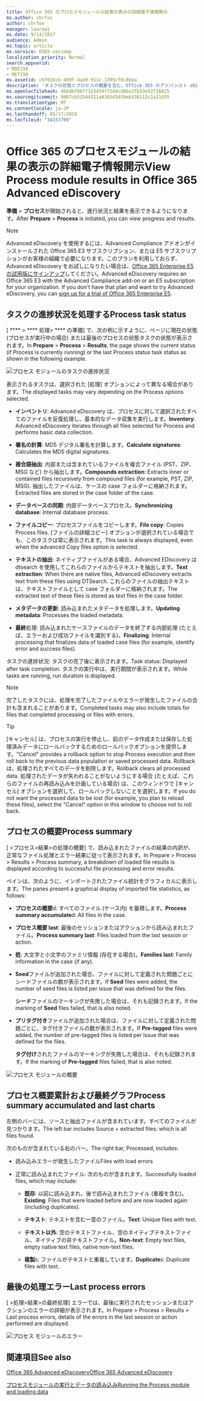 ```yaml
---
title: Office 365 のプロセスモジュールの結果の表示の詳細電子情報開示
ms.author: chrfox
author: chrfox
manager: laurawi
ms.date: 9/14/2017
audience: Admin
ms.topic: article
ms.service: O365-seccomp
localization_priority: Normal
search.appverid:
- MOE150
- MET150
ms.assetid: c6f016cb-409f-4ae9-911c-1395cf0c86ea
description: 'タスクの状態とプロセスの概要を含む、Office 365 のアドバンスト eDiscovery でのプロセスモジュールの実行結果を確認する方法について説明します。  '
ms.openlocfilehash: 4bbdbf68f71e3459ff2ddcd8ba3fb33e52f16825
ms.sourcegitcommit: 9d67cb52544321a430343d39eb336112c1a11d35
ms.translationtype: MT
ms.contentlocale: ja-JP
ms.lasthandoff: 05/17/2019
ms.locfileid: "34157799"
---
```

# <a name="view-process-module-results-in-office-365-advanced-ediscovery"></a><span data-ttu-id="78255-103">Office 365 のプロセスモジュールの結果の表示の詳細電子情報開示</span><span class="sxs-lookup"><span data-stu-id="78255-103">View Process module results in Office 365 Advanced eDiscovery</span></span>

<span data-ttu-id="78255-104">**準備** \> **プロセス**が開始されると、進行状況と結果を表示できるようになります。</span><span class="sxs-lookup"><span data-stu-id="78255-104">After **Prepare** \> **Process** is initiated, you can view progress and results.</span></span> 
  
> [!NOTE]
> <span data-ttu-id="78255-p101">Advanced eDiscovery を使用するには、Advanced Compliance アドオンがインストールされた Office 365 E3 サブスクリプション、または E5 サブスクリプションがお客様の組織で必要になります。このプランを利用しておらず、Advanced eDiscovery をお試しになりたい場合は、[Office 365 Enterprise E5 の試用版にサインアップ](https://go.microsoft.com/fwlink/p/?LinkID=698279)してください。</span><span class="sxs-lookup"><span data-stu-id="78255-p101">Advanced eDiscovery requires an Office 365 E3 with the Advanced Compliance add-on or an E5 subscription for your organization. If you don't have that plan and want to try Advanced eDiscovery, you can [sign up for a trial of Office 365 Enterprise E5](https://go.microsoft.com/fwlink/p/?LinkID=698279).</span></span> 
  
## <a name="process-task-status"></a><span data-ttu-id="78255-107">タスクの進捗状況を処理する</span><span class="sxs-lookup"><span data-stu-id="78255-107">Process task status</span></span>

<span data-ttu-id="78255-108">[ \*\*\*\* \> \*\*\*\* 処理\> \*\*\*\* の準備] で、次の例に示すように、ページに現在の状態 (プロセスが実行中の場合) または最後のプロセスの状態タスクの状態が表示されます。</span><span class="sxs-lookup"><span data-stu-id="78255-108">In **Prepare** \> **Process** \> **Results**, the page shows the current status (if Process is currently running) or the last Process status task status as shown in the following example.</span></span>
  
![プロセス モジュールのタスクの進捗状況](media/9430f9e7-a4dd-47c7-ac2e-2c6a60fc948b.png)
  
<span data-ttu-id="78255-110">表示されるタスクは、選択された [処理] オプションによって異なる場合があります。</span><span class="sxs-lookup"><span data-stu-id="78255-110">The displayed tasks may vary depending on the Process options selected.</span></span> 
  
- <span data-ttu-id="78255-111">**インベントリ**: Advanced eDiscovery は、プロセスに対して選択されたすべてのファイルを反復処理し、基本的なデータ収集を実行します。</span><span class="sxs-lookup"><span data-stu-id="78255-111">**Inventory**: Advanced eDiscovery iterates through all files selected for Process and performs basic data collection.</span></span>
    
- <span data-ttu-id="78255-112">**署名の計算**: MD5 デジタル署名を計算します。</span><span class="sxs-lookup"><span data-stu-id="78255-112">**Calculate signatures**: Calculates the MD5 digital signatures.</span></span>
    
- <span data-ttu-id="78255-113">**複合語抽出**: 内部または含まれているファイルを複合ファイル (PST、ZIP、MSG など) から抽出します。</span><span class="sxs-lookup"><span data-stu-id="78255-113">**Compounds extraction**: Extracts inner or contained files recursively from compound files (for example, PST, ZIP, MSG).</span></span> <span data-ttu-id="78255-114">抽出したファイルは、ケースの case フォルダーに格納されます。</span><span class="sxs-lookup"><span data-stu-id="78255-114">Extracted files are stored in the case folder of the case.</span></span>
    
- <span data-ttu-id="78255-115">**データベースの同期**: 内部データベースプロセス。</span><span class="sxs-lookup"><span data-stu-id="78255-115">**Synchronizing database**: Internal database process.</span></span>
    
- <span data-ttu-id="78255-116">**ファイルコピー**: プロセスファイルをコピーします。</span><span class="sxs-lookup"><span data-stu-id="78255-116">**File copy**: Copies Process files.</span></span> <span data-ttu-id="78255-117">[ファイルの詳細コピー] オプションが選択されている場合でも、このタスクは常に表示されます。</span><span class="sxs-lookup"><span data-stu-id="78255-117">This task is always displayed, even when the advanced Copy files option is selected.</span></span>
    
- <span data-ttu-id="78255-118">**テキストの抽出**: ネイティブファイルがある場合、Advanced EDiscovery は dtsearch を使用してこれらのファイルからテキストを抽出します。</span><span class="sxs-lookup"><span data-stu-id="78255-118">**Text extraction**: When there are native files, Advanced eDiscovery extracts text from these files using DTSearch.</span></span> <span data-ttu-id="78255-119">これらのファイルの抽出テキストは、テキストファイルとして case フォルダーに格納されます。</span><span class="sxs-lookup"><span data-stu-id="78255-119">The extracted text of these files is stored as text files in the case folder.</span></span>
    
- <span data-ttu-id="78255-120">**メタデータの更新**: 読み込まれたメタデータを処理します。</span><span class="sxs-lookup"><span data-stu-id="78255-120">**Updating metadata**: Processes the loaded metadata.</span></span> 
    
- <span data-ttu-id="78255-121">**最終**処理: 読み込まれたケースファイルのデータを終了する内部処理 (たとえば、エラーおよび成功ファイルを識別する)。</span><span class="sxs-lookup"><span data-stu-id="78255-121">**Finalizing**: Internal processing that finalizes data of loaded case files (for example, identify error and success files).</span></span> 
    
<span data-ttu-id="78255-122">タスクの進捗状況: タスクの完了後に表示されます。</span><span class="sxs-lookup"><span data-stu-id="78255-122">Task status: Displayed after task completion.</span></span> <span data-ttu-id="78255-123">タスクの実行中は、実行期間が表示されます。</span><span class="sxs-lookup"><span data-stu-id="78255-123">While tasks are running, run duration is displayed.</span></span>
  
> [!NOTE]
> <span data-ttu-id="78255-124">完了したタスクには、処理を完了したファイルやエラーが発生したファイルの合計も含まれることがあります。</span><span class="sxs-lookup"><span data-stu-id="78255-124">Completed tasks may also include totals for files that completed processing or files with errors.</span></span> 
  
> [!TIP]
> <span data-ttu-id="78255-125">[キャンセル] は、プロセスの実行を停止し、前のデータ作成または保存した処理済みデータにロールバックするためのロールバックオプションを提供します。</span><span class="sxs-lookup"><span data-stu-id="78255-125">"Cancel" provides a rollback option to stop Process execution and then roll back to the previous data population or saved processed data.</span></span> <span data-ttu-id="78255-126">Rollback は、処理されたすべてのデータを削除します。</span><span class="sxs-lookup"><span data-stu-id="78255-126">Rollback clears all processed data.</span></span> <span data-ttu-id="78255-127">処理されたデータが失われることがないようにする場合 (たとえば、これらのファイルの再読み込みを計画している場合) は、このウィンドウで [キャンセル] オプションを選択して、ロールバックしないことを選択します。</span><span class="sxs-lookup"><span data-stu-id="78255-127">If you do not want the processed data to be lost (for example, you plan to reload these files), select the "Cancel" option in this window to choose not to roll back.</span></span> 
  
## <a name="process-summary"></a><span data-ttu-id="78255-128">プロセスの概要</span><span class="sxs-lookup"><span data-stu-id="78255-128">Process summary</span></span>

<span data-ttu-id="78255-129">[ \>プロセス\>結果\>の処理の概要] で、読み込まれたファイルの結果の内訳が、正常なファイル処理とエラー結果に従って表示されます。</span><span class="sxs-lookup"><span data-stu-id="78255-129">In Prepare \> Process \> Results \> Process summary, a breakdown of loaded file results is displayed according to successful file processing and error results.</span></span>
  
<span data-ttu-id="78255-130">ペインは、次のように、インポートされたファイル統計をグラフィカルに表示します。</span><span class="sxs-lookup"><span data-stu-id="78255-130">The panes present a graphical display of imported file statistics, as follows:</span></span>
  
- <span data-ttu-id="78255-131">**プロセスの概要**d: すべてのファイル (ケース内) を蓄積します。</span><span class="sxs-lookup"><span data-stu-id="78255-131">**Process summary accumulate**d: All files in the case.</span></span>
    
- <span data-ttu-id="78255-132">**プロセス概要 last**: 最後のセッションまたはアクションから読み込まれたファイル。</span><span class="sxs-lookup"><span data-stu-id="78255-132">**Process summary last**: Files loaded from the last session or action.</span></span> 
    
- <span data-ttu-id="78255-133">**姓**: 大文字と小文字のファミリ情報 (存在する場合)。</span><span class="sxs-lookup"><span data-stu-id="78255-133">**Families last**: Family information in the case (if any).</span></span>
    
- <span data-ttu-id="78255-134">**Seed**ファイルが追加された場合、ファイルに対して定義された問題ごとにシードファイルの数が表示されます。</span><span class="sxs-lookup"><span data-stu-id="78255-134">If **Seed** files were added, the number of seed files is listed per issue that was defined for the files.</span></span> 
    
    <span data-ttu-id="78255-135">**シード**ファイルのマーキングが失敗した場合は、それも記録されます。</span><span class="sxs-lookup"><span data-stu-id="78255-135">If the marking of **Seed** files failed, that is also noted.</span></span> 
    
- <span data-ttu-id="78255-136">**プリタグ付き**ファイルが追加された場合は、ファイルに対して定義された問題ごとに、タグ付きファイルの数が表示されます。</span><span class="sxs-lookup"><span data-stu-id="78255-136">If **Pre-tagged** files were added, the number of pre-tagged files is listed per issue that was defined for the files.</span></span> 
    
    <span data-ttu-id="78255-137">**タグ付け**されたファイルのマーキングが失敗した場合は、それも記録されます。</span><span class="sxs-lookup"><span data-stu-id="78255-137">If the marking of **Pre-tagged** files failed, that is also noted.</span></span> 
    
![プロセス モジュールの概要](media/2086a691-9e3d-4117-beb2-a5c3a9a4cc94.png)
  
## <a name="process-summary-accumulated-and-last-charts"></a><span data-ttu-id="78255-139">プロセス概要累計および最終グラフ</span><span class="sxs-lookup"><span data-stu-id="78255-139">Process summary accumulated and last charts</span></span>

<span data-ttu-id="78255-140">左側のバーには、ソースと抽出ファイルが含まれています。すべてのファイルが見つかります。</span><span class="sxs-lookup"><span data-stu-id="78255-140">The left bar includes Source + extracted files: which is all files found.</span></span> 
  
<span data-ttu-id="78255-141">次のものが含まれている右のバー。</span><span class="sxs-lookup"><span data-stu-id="78255-141">The right bar, Processed, includes:</span></span>
  
- <span data-ttu-id="78255-142">読み込みエラーが発生したファイル</span><span class="sxs-lookup"><span data-stu-id="78255-142">Files with load errors</span></span>
    
- <span data-ttu-id="78255-143">正常に読み込まれたファイル: 次のものが含まれます。</span><span class="sxs-lookup"><span data-stu-id="78255-143">Successfully loaded files, which may include:</span></span> 
    
  - <span data-ttu-id="78255-144">**既存**: 以前に読み込まれ、後で読み込まれたファイル (重複を含む)。</span><span class="sxs-lookup"><span data-stu-id="78255-144">**Existing**: Files that were loaded before and are now loaded again (including duplicates).</span></span>
    
  - <span data-ttu-id="78255-145">**テキスト**: テキストを含む一意のファイル。</span><span class="sxs-lookup"><span data-stu-id="78255-145">**Text**: Unique files with text.</span></span>
    
  - <span data-ttu-id="78255-146">**テキスト以外**: 空のテキストファイル、空のネイティブテキストファイル、ネイティブの非テキストファイル。</span><span class="sxs-lookup"><span data-stu-id="78255-146">**Non-text**: Empty text files, empty native text files, native non-text files.</span></span> 
    
  - <span data-ttu-id="78255-147">**複製**s: ファイルがテキストと重複しています。</span><span class="sxs-lookup"><span data-stu-id="78255-147">**Duplicate**s: Duplicate files with text.</span></span>
    
## <a name="last-process-errors"></a><span data-ttu-id="78255-148">最後の処理エラー</span><span class="sxs-lookup"><span data-stu-id="78255-148">Last process errors</span></span>

<span data-ttu-id="78255-149">[ \>処理\>結果\>の最終処理] エラーでは、最後に実行されたセッションまたはアクションのエラーの詳細が表示されます。</span><span class="sxs-lookup"><span data-stu-id="78255-149">In Prepare \> Process \> Results \> Last process errors, details of the errors in the last session or action performed are displayed.</span></span>
  
![プロセス モジュールのエラー](media/4771d0f4-4217-445a-9ba4-8b6541c5ad09.png)
  
## <a name="see-also"></a><span data-ttu-id="78255-151">関連項目</span><span class="sxs-lookup"><span data-stu-id="78255-151">See also</span></span>

[<span data-ttu-id="78255-152">Office 365 Advanced eDiscovery</span><span class="sxs-lookup"><span data-stu-id="78255-152">Office 365 Advanced eDiscovery</span></span>](office-365-advanced-ediscovery.md)
  
[<span data-ttu-id="78255-153">プロセスモジュールの実行とデータの読み込み</span><span class="sxs-lookup"><span data-stu-id="78255-153">Running the Process module and loading data</span></span>](run-the-process-module-and-load-data-in-advanced-ediscovery.md)

